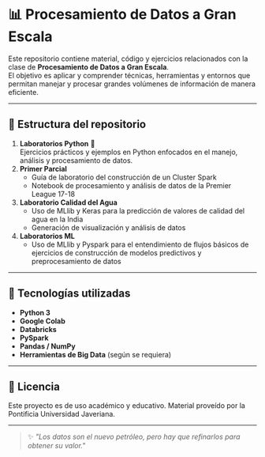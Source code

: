 # 📊 Procesamiento de Datos a Gran Escala

Este repositorio contiene material, código y ejercicios relacionados con la clase de **Procesamiento de Datos a Gran Escala**.  
El objetivo es aplicar y comprender técnicas, herramientas y entornos que permitan manejar y procesar grandes volúmenes de información de manera eficiente.

---

## 📂 Estructura del repositorio

1. **Laboratorios Python** 🐍  
   Ejercicios prácticos y ejemplos en Python enfocados en el manejo, análisis y procesamiento de datos.
2. **Primer Parcial**
   - Guía de laboratorio del construcción de un Cluster Spark
   - Notebook de procesamiento y análisis de datos de la Premier League 17-18
3. **Laboratorio Calidad del Agua**
    - Uso de MLlib y Keras para la predicción de valores de calidad del agua en la India
    - Generación de visualización y análisis de datos
4. **Laboratorios ML**
    - Uso de MLlib y Pyspark para el entendimiento de flujos básicos de ejercicios de construcción de modelos predictivos y preprocesamiento de datos

---

## 🚀 Tecnologías utilizadas
- **Python 3**
- **Google Colab**
- **Databricks**
- **PySpark**
- **Pandas / NumPy**
- **Herramientas de Big Data** (según se requiera)

---

## 📜 Licencia
Este proyecto es de uso académico y educativo. Material proveído por la Pontificia Universidad Javeriana.

---

> ✨ *"Los datos son el nuevo petróleo, pero hay que refinarlos para obtener su valor."*
